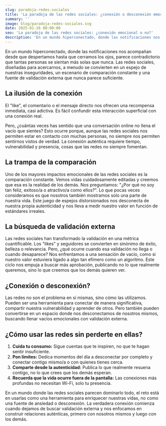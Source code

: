 ```yaml
---
slug: paradoja-redes-sociales
title: 'La paradoja de las redes sociales: ¿conexión o desconexión emocional?'
summary: ''
image: blog/paradoja-redes-sociales.svg
date: 2025-01-26 00:00:00
seo: 'La paradoja de las redes sociales: ¿conexión emocional o no?'
description: 'En un mundo hiperconectado, donde las notificaciones nos acompañan desde que despertamos hasta que cerramos los ojos, parece contradictorio que…'
---
```


En un mundo hiperconectado, donde las notificaciones nos acompañan desde que despertamos hasta que cerramos los ojos, parece contradictorio que tantas personas se sientan más solas que nunca. Las redes sociales, diseñadas para acercarnos, a menudo se convierten en un espejo de nuestras inseguridades, un escenario de comparación constante y una fuente de validación externa que nunca parece suficiente.

## La ilusión de la conexión

El "like", el comentario o el mensaje directo nos ofrecen una recompensa inmediata, casi adictiva. Es fácil confundir esta interacción superficial con una conexión real.

Pero, ¿cuántas veces has sentido que una conversación online no llena el vacío que sientes? Esto ocurre porque, aunque las redes sociales nos permiten estar en contacto con muchas personas, no siempre nos permiten sentirnos vistos de verdad. La conexión auténtica requiere tiempo, vulnerabilidad y presencia, cosas que las redes no siempre fomentan.

## La trampa de la comparación

Uno de los mayores impactos emocionales de las redes sociales es la comparación constante. Vemos vidas cuidadosamente editadas y creemos que esa es la realidad de los demás. Nos preguntamos: "¿Por qué no soy tan feliz, exitoso/a o atractivo/a como ellos?". Lo que pocas veces consideramos es que nosotros también mostramos solo una parte de nuestra vida. Este juego de espejos distorsionados nos desconecta de nuestra propia autenticidad y nos lleva a medir nuestro valor en función de estándares irreales.

## La búsqueda de validación externa

Las redes sociales han transformado la validación en una métrica cuantificable. Los "likes" y seguidores se convierten en sinónimo de éxito, belleza o relevancia. Pero, ¿qué ocurre cuando esa validación no llega o cuando desaparece? Nos enfrentamos a una sensación de vacío, como si nuestro valor estuviera ligado a algo tan efímero como un algoritmo. Este ciclo nos empuja a buscar más aprobación, publicando no lo que realmente queremos, sino lo que creemos que los demás quieren ver.

## ¿Conexión o desconexión?

Las redes no son el problema en sí mismas, sino cómo las utilizamos. Pueden ser una herramienta para conectar de manera significativa, compartir nuestra vulnerabilidad y aprender de otros. Pero también pueden convertirse en un espacio donde nos desconectamos de nosotros mismos, buscando llenar vacíos emocionales con validación externa.

## ¿Cómo usar las redes sin perderte en ellas?

1. **Cuida tu consumo:** Sigue cuentas que te inspiren, no que te hagan sentir insuficiente.
2. **Pon límites:** Dedica momentos del día a desconectar por completo y conectar contigo mismo/a o con quienes tienes cerca.
3. **Comparte desde la autenticidad:** Publica lo que realmente resuena contigo, no lo que crees que los demás esperan.
4. **Recuerda que la vida ocurre fuera de la pantalla:** Las conexiones más profundas no necesitan Wi-Fi, solo tu presencia.

En un mundo donde las redes sociales parecen dominarlo todo, el reto está en usarlas como una herramienta para enriquecer nuestras vidas, no como una fuente de ansiedad o desconexión. La verdadera conexión comienza cuando dejamos de buscar validación externa y nos enfocamos en construir relaciones auténticas, primero con nosotros mismos y luego con los demás.
